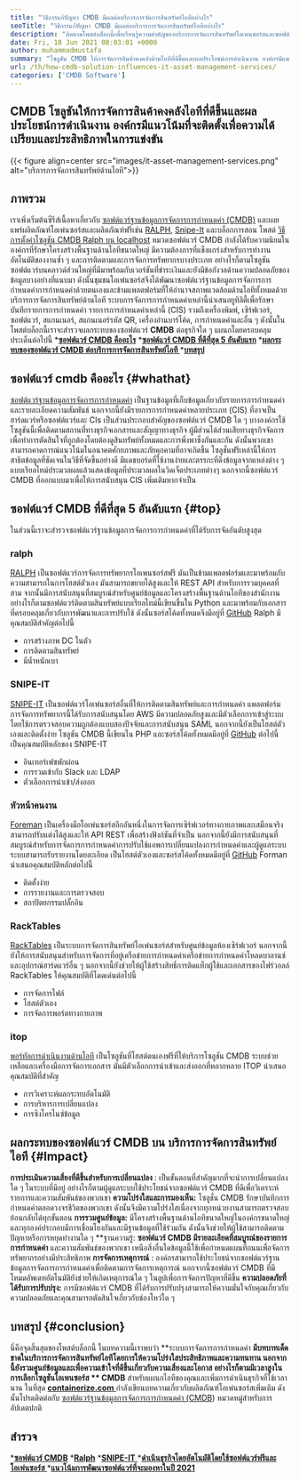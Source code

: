 ```yaml
---
title: "วิธีการแก้ปัญหา CMDB มีผลต่อบริการการจัดการสินทรัพย์ไอทีอย่างไร" 
seoTitle: "วิธีการแก้ปัญหา CMDB มีผลต่อบริการการจัดการสินทรัพย์ไอทีอย่างไร" 
description: "ติดตามโพสต์บล็อกนี้เพื่อเรียนรู้ความสำคัญของบริการการจัดการสินทรัพย์โอเพนซอร์สและซอฟต์แวร์ CMDB ฟรีในการจัดการรายการการกำหนดค่าจำนวนมาก" 
date: Fri, 18 Jun 2021 08:03:01 +0000
author: muhammadmustafa
summary: "โซลูชัน CMDB ให้การจัดการสินค้าคงคลังด้านไอทีที่ดีขึ้นและผลประโยชน์การดำเนินงาน องค์กรมีแนวโน้มที่จะติดตั้งเพื่อความได้เปรียบและประสิทธิภาพในการแข่งขัน" 
url: /th/how-cmdb-solution-influences-it-asset-management-services/
categories: ['CMDB Software']
---
```


## CMDB โซลูชันให้การจัดการสินค้าคงคลังไอทีที่ดีขึ้นและผลประโยชน์การดำเนินงาน องค์กรมีแนวโน้มที่จะติดตั้งเพื่อความได้เปรียบและประสิทธิภาพในการแข่งขัน

{{< figure align=center src="images/it-asset-management-services.png" alt="บริการการจัดการสินทรัพย์ด้านไอที">}}


## **ภาพรวม** 
เราเพิ่งเริ่มต้นซีรีส์เนื้อหาเกี่ยวกับ [ซอฟต์แวร์ฐานข้อมูลการจัดการการกำหนดค่า (CMDB)][1] และเผยแพร่ผลิตภัณฑ์โอเพ่นซอร์สและผลิตภัณฑ์ฟรีเช่น [RALPH][2], [Snipe-It][3] และบล็อกการสอน โพสต์ [วิธีการตั้งค่าโซลูชัน CMDB Ralph บน localhost][4] หมวดซอฟต์แวร์ CMDB กำลังได้รับความนิยมในองค์กรที่รักษาโครงสร้างพื้นฐานด้านไอทีขนาดใหญ่ มีความต้องการที่แข็งแกร่งสำหรับการทำงานอัตโนมัติของงานซ้ำ ๆ และการติดตามและการจัดการทรัพยากรบางประเภท อย่างไรก็ตามโซลูชันซอฟต์แวร์บนคลาวด์ส่วนใหญ่ที่มีมาพร้อมกับเวอร์ชันที่ชำระเงินและยังมีข้อกังวลด้านความปลอดภัยของข้อมูลบางอย่างที่แนบมา ดังนั้นชุมชนโอเพ่นซอร์สจึงได้พัฒนาซอฟต์แวร์ฐานข้อมูลการจัดการการกำหนดค่าการกำหนดค่าด้วยตนเองและข้ามแพลตฟอร์มที่ให้อำนาจสภาพแวดล้อมด้านไอทีทั้งหมดด้วยบริการการจัดการสินทรัพย์ด้านไอที
ระบบการจัดการการกำหนดค่าเหล่านี้นำเสนอยูทิลิตี้เพื่อรักษาบันทึกรายการการกำหนดค่า รายการการกำหนดค่าเหล่านี้ (CIS) รวมถึงเครื่องพิมพ์, เซิร์ฟเวอร์, ซอฟต์แวร์, สแกนเนอร์, สแกนเนอร์รหัส QR, เครื่องอ่านบาร์โค้ด, การกำหนดค่าและอื่น ๆ ดังนั้นในโพสต์บล็อกนี้เราจะสำรวจผลกระทบของซอฟต์แวร์ **CMDB**  ต่อธุรกิจใด ๆ แผนกโดยครอบคลุมประเด็นต่อไปนี้
  ***[ซอฟต์แวร์ CMDB คืออะไร][5]** 
  ***[ซอฟต์แวร์ CMDB ที่ดีที่สุด 5 อันดับแรก][6]** 
  *[**ผลกระทบของซอฟต์แวร์ CMDB ต่อบริการการจัดการสินทรัพย์ไอที** ][7]
  ***[บทสรุป][8]** 

## **ซอฟต์แวร์ cmdb คืออะไร**    {#whathat}
[ซอฟต์แวร์ฐานข้อมูลการจัดการการกำหนดค่า][1] เป็นฐานข้อมูลที่เก็บข้อมูลเกี่ยวกับรายการการกำหนดค่าและรายละเอียดความสัมพันธ์ นอกจากนี้ยังมีรายการการกำหนดค่าหลายประเภท (CIS) ที่อาจเป็นฮาร์ดแวร์หรือซอฟต์แวร์และ CIs เป็นส่วนประกอบสำคัญของซอฟต์แวร์ CMDB ใด ๆ บางองค์กรใช้โซลูชันนี้เพื่อติดตามสถานที่ทางธุรกิจเอกสารและสัญญาทางธุรกิจ ผู้มีส่วนได้ส่วนเสียทางธุรกิจจัดการเพื่อทำการตัดสินใจที่ถูกต้องโดยต้องดูสินทรัพย์ทั้งหมดและการพึ่งพาซึ่งกันและกัน ดังนั้นพวกเขาสามารถคาดการณ์แนวโน้มในอนาคตศักยภาพและภัยคุกคามที่อาจเกิดขึ้น โซลูชั่นฟรีเหล่านี้ให้การสาธิตข้อมูลที่ชัดเจนในวิธีที่จัดขึ้นอย่างดี มีแดชบอร์ดที่ใช้งานง่ายและตรรกะที่ดึงข้อมูลจากแหล่งต่าง ๆ แบบเรียลไทม์ประมวลผลแล้วแสดงข้อมูลที่ประมวลผลในวิดเจ็ตประเภทต่างๆ นอกจากนี้ซอฟต์แวร์ CMDB ที่ออกแบบมาเพื่อให้การสนับสนุน CIS เพิ่มเติมหากจำเป็น

## **ซอฟต์แวร์ CMDB ที่ดีที่สุด 5 อันดับแรก**    {#top}
ในส่วนนี้เราจะสำรวจซอฟต์แวร์ฐานข้อมูลการจัดการการกำหนดค่าที่ได้รับการจัดอันดับสูงสุด

### ralph
[RALPH][2] เป็นซอฟต์แวร์การจัดการทรัพยากรโอเพนซอร์สฟรี มันเป็นข้ามแพลตฟอร์มและมาพร้อมกับความสามารถในการโฮสต์ตัวเอง มันสามารถขยายได้สูงและให้ REST API สำหรับการรวมบุคคลที่สาม จากนั้นมีการสนับสนุนที่สมบูรณ์สำหรับศูนย์ข้อมูลและโครงสร้างพื้นฐานด้านไอทีของสำนักงาน อย่างไรก็ตามซอฟต์แวร์ติดตามสินทรัพย์แบบเรียลไทม์นี้เขียนขึ้นใน Python และมาพร้อมกับเอกสารที่ครอบคลุมเกี่ยวกับการพัฒนาและการปรับใช้ ดังนั้นซอร์สโค้ดทั้งหมดจึงมีอยู่ที่ [GitHub][9]
Ralph มีคุณสมบัติสำคัญต่อไปนี้
  * การสร้างภาพ DC ในตัว
  * การติดตามสินทรัพย์
  * มีน้ำหนักเบา

### SNIPE-IT
[SNIPE-IT][3] เป็นซอฟต์แวร์โอเพ่นซอร์สอื่นที่ให้การติดตามสินทรัพย์และการกำหนดค่า แพลตฟอร์มการจัดการทรัพยากรนี้ได้รับการสนับสนุนโดย AWS มีความปลอดภัยสูงและมีตัวเลือกการเข้าสู่ระบบโดยใช้การตรวจสอบความถูกต้องแบบสองปัจจัยและการสนับสนุน SAML นอกจากนี้ยังเป็นโฮสต์ตัวเองและติดตั้งง่าย โซลูชัน CMDB นี้เขียนใน PHP และซอร์สโค้ดทั้งหมดมีอยู่ที่ [GitHub][10]
ต่อไปนี้เป็นคุณสมบัติหลักของ SNIPE-IT
  * อินเทอร์เฟซพักผ่อน
  * การรวมเข้ากับ Slack และ LDAP
  * ตัวเลือกการนำเข้า/ส่งออก

### หัวหน้าคนงาน
[Foreman][11] เป็นเครื่องมือโอเพ่นซอร์สอีกอันหนึ่งในการจัดการเซิร์ฟเวอร์ทางกายภาพและเสมือนจริง สามารถปรับแต่งได้สูงและให้ API REST เพื่อสร้างฟังก์ชันที่จำเป็น นอกจากนี้ยังมีการสนับสนุนที่สมบูรณ์สำหรับการจัดการการกำหนดค่าการปรับใช้แอพการเปลี่ยนแปลงการกำหนดค่าและผู้ดูแลระบบระบบสามารถรับรายงานโดยละเอียด เป็นโฮสต์ตัวเองและซอร์สโค้ดทั้งหมดมีอยู่ที่ [GitHub][12]
Forman นำเสนอคุณสมบัติหลักต่อไปนี้
  * ติดตั้งง่าย
  * การรายงานและการตรวจสอบ
  * สถาปัตยกรรมปลั๊กอิน

### RackTables
[RackTables][13] เป็นระบบการจัดการสินทรัพย์โอเพ่นซอร์สสำหรับศูนย์ข้อมูลห้องเซิร์ฟเวอร์ นอกจากนี้ยังให้การสนับสนุนสำหรับการจัดการที่อยู่เครือข่ายการกำหนดค่าเครือข่ายการกำหนดค่าโหลดบาลานซ์และอุปกรณ์ฮาร์ดแวร์อื่น ๆ นอกจากนี้ยังช่วยให้ผู้ใช้สร้างสิทธิ์การติดแท็กผู้ใช้และเอกสารของไฟร์วอลล์
RackTables ให้คุณสมบัติที่โดดเด่นต่อไปนี้
  * การจัดการไฟล์
  * โฮสต์ตัวเอง
  * การจัดการพอร์ตทางกายภาพ

### itop
[พอร์ทัลการดำเนินงานด้านไอที][14] เป็นโซลูชันที่โฮสต์ตนเองฟรีที่ให้บริการโซลูชัน CMDB ระบบช่วยเหลือและเครื่องมือการจัดการเอกสาร มันมีตัวเลือกการนำเข้าและส่งออกที่หลากหลาย
ITOP นำเสนอคุณสมบัติที่สำคัญ
  * การวิเคราะห์ผลกระทบอัตโนมัติ
  * การบริหารการเปลี่ยนแปลง
  * การซิงโครไนซ์ข้อมูล

## ผลกระทบของซอฟต์แวร์ CMDB บน ​​[][15] บริการการจัดการสินทรัพย์ไอที   {#Impact}
**การประเมินความเสี่ยงที่ดีขึ้นสำหรับการเปลี่ยนแปลง** : เป็นขั้นตอนที่สำคัญมากที่จะนำการเปลี่ยนแปลงใด ๆ ในระบบที่มีอยู่ อย่างไรก็ตามผู้ดูแลระบบใช้ประโยชน์จากซอฟต์แวร์ CMDB ที่ดีเพื่อวิเคราะห์รายการและความสัมพันธ์ของพวกเขา
**ความโปร่งใสและการมองเห็น:**  โซลูชั่น CMDB รักษาบันทึกการกำหนดค่าตลอดวงจรชีวิตของพวกเขา ดังนั้นจึงมีความโปร่งใสเนื่องจากทุกหน่วยงานสามารถตรวจสอบย้อนกลับได้ทุกขั้นตอน
**การรวมศูนย์ข้อมูล:**  มีโครงสร้างพื้นฐานด้านไอทีขนาดใหญ่ในองค์กรขนาดใหญ่และทุกองค์ประกอบมีการเชื่อมโยงกันและมีฐานข้อมูลที่ใช้ร่วมกัน ดังนั้นจึงช่วยให้ผู้ใช้สามารถติดตามปัญหาหรือการหยุดทำงานใด ๆ
**ฐานความรู้:  **ซอฟต์แวร์ CMDB มีรายละเอียดที่สมบูรณ์ของรายการการกำหนดค่า**   และความสัมพันธ์ของพวกเขา เหนือสิ่งอื่นใดข้อมูลนี้ใช้เพื่อกำหนดแผนที่ถนนเพื่อจัดการทรัพยากรอย่างมีประสิทธิภาพ
**การจัดการเหตุการณ์** : องค์กรสามารถใช้ประโยชน์จากซอฟต์แวร์ฐานข้อมูลการจัดการการกำหนดค่าเพื่อติดตามการจัดการเหตุการณ์ นอกจากนี้ซอฟต์แวร์ CMDB ที่มีโหมดอัพเดทอัตโนมัติยังช่วยให้เกิดเหตุการณ์ใด ๆ ในลูปเพื่อการจัดการปัญหาที่ดีขึ้น
**ความปลอดภัยที่ได้รับการปรับปรุง:**  การมีซอฟต์แวร์ CMDB ที่ได้รับการปรับปรุงสามารถให้ความมั่นใจกับคุณเกี่ยวกับความปลอดภัยและคุณสามารถตัดสินใจเกี่ยวกับช่องโหว่ใด ๆ

## **บทสรุป**    {#conclusion}
นี่คือจุดสิ้นสุดของโพสต์บล็อกนี้ ในบทความนี้เราพบว่า **ระบบการจัดการการกำหนดค่า  **มีบทบาทเด็ดขาดในบริการการจัดการสินทรัพย์ไอทีโดยการให้ความโปร่งใสประสิทธิภาพและความทนทาน นอกจากนี้ยังรวมศูนย์ข้อมูลและเพื่อความเข้าใจที่ดีขึ้นเกี่ยวกับความเสี่ยงและโอกาส อย่างไรก็ตามมีเวลาสูงในการเลือกโซลูชันโอเพนซอร์ส **  CMDB**  สำหรับแผนกไอทีของคุณและเพิ่มการดำเนินธุรกิจที่ใช้เวลานาน
ในที่สุด [**containerize.com** ][16] กำลังเขียนบทความเกี่ยวกับผลิตภัณฑ์โอเพ่นซอร์สเพิ่มเติม ดังนั้นโปรดติดต่อกับ [][17][ซอฟต์แวร์ฐานข้อมูลการจัดการการกำหนดค่า (CMDB][1]) หมวดหมู่สำหรับการอัปเดตปกติ

## สำรวจ
  ***[ซอฟต์แวร์ CMDB][1]** 
  ***[Ralph][2]** 
  *[**SNIPE-IT** ][3]
  *[**ดำเนินธุรกิจโดยอัตโนมัติโดยใช้ซอฟต์แวร์ฟรีและโอเพ่นซอร์ส** ][18]
  ***[แนวโน้มการพัฒนาซอฟต์แวร์ที่จะมองหาในปี 2021][19]** 

  
[1]: https://products.containerize.com/cmdb-software/
[2]: https://products.containerize.com/cmdb-software/ralph/
[3]: https://products.containerize.com/cmdb-software/snipe-it/
[4]: https://blog.containerize.com/cmdb-software/how-to-set-up-cmdb-solution-ralph-on-localhost/
[5]: #what
[6]: #top
[7]: #impact
[8]: #Conclusion
[9]: https://github.com/allegro/ralph
[10]: https://github.com/snipe/snipe-it
[11]: https://theforeman.org/
[12]: https://github.com/theforeman/foreman
[13]: https://www.racktables.org/
[14]: https://www.combodo.com/itop
[15]: https://blog.containerize.com/wp-admin/post.php?post=5864&action=edit#app
[16]: https://www.containerize.com/
[17]: https://products.containerize.com/single-sign-on/
[18]: https://blog.containerize.com/blogging/automate-business-operations-using-open-source-software/
[19]: https://blog.containerize.com/blockchain-platforms/software-development-trends-to-look-out-for-in-2021/
